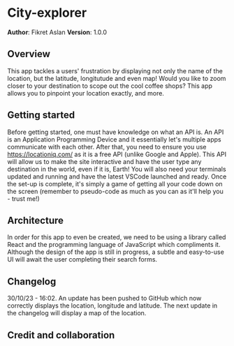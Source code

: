 # City-explorer

**Author**: Fikret Aslan
**Version**: 1.0.0

## Overview

This app tackles a users' frustration by displaying not only the name of the location, but the latitude, longitutude and even map! Would you like to zoom closer to your destination to scope out the cool coffee shops? This app allows you to pinpoint your location exactly, and more.

## Getting started

Before getting started, one must have knowledge on what an API is. An API is an Application Programming Device and it essentially let's multiple apps communicate with each other. After that, you need to ensure you use https://locationiq.com/ as it is a free API (unlike Google and Apple). This API will allow us to make the site interactive and have the user type any destination in the world, even if it is, Earth! You will also need your terminals updated and running and have the latest VSCode launched and ready. Once the set-up is complete, it's simply a game of getting all your code down on the screen (remember to pseudo-code as much as you can as it'll help you - trust me!)

## Architecture

In order for this app to even be created, we need to be using a library called React and the programming language of JavaScript which compliments it. Although the design of the app is still in progress, a subtle and easy-to-use UI will await the user completing their search forms. 

## Changelog

30/10/23 - 16:02. An update has been pushed to GitHub which now correctly displays the location, longitude and latitude. The next update in the changelog will display a map of the location.


## Credit and collaboration

